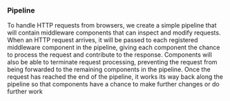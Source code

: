 ### Pipeline

To handle HTTP requests from browsers, we create a simple pipeline that will contain middleware components that can inspect and modify requests. When an HTTP request arrives, it will be passed to each registered middleware component in the pipeline, giving each component the chance to process the request and contribute to the response. Components will also be able to terminate request processing, preventing the request from being forwarded to the remaining components in the pipeline. Once the request has reached the end of the pipeline, it works its way back along the pipeline so that components have a chance to make further changes or do further work
 
